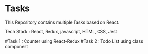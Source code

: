 # Tasks

This Repository contains multiple Tasks based on React.

Tech Stack :  React, Redux, javascript, HTML, CSS, Jest

#Task 1 : Counter using React-Redux
#Task 2 : Todo List using class component
